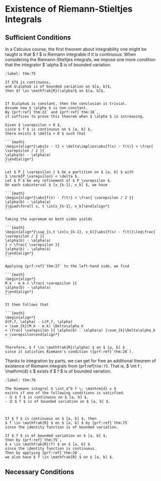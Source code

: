 # Existence of Riemann-Stieltjes Integrals
## Sufficient Conditions

In a Calculus course,
the first theorem about integrability one might be taught is
that $ f $ is Riemann integrable if it is continuous.
When considering the Riemann-Stieltjes integrals,
we impose one more condition that the integrator
$ \alpha $ is of bounded variation.


````{prf:theorem}
:label: thm:75

If $f$ is continuous,
and $\alpha$ is of bounded variation on $[a, b]$,
then $f \in \mathfrak{R}(\alpha)$ on $[a, b]$.

````

````{prf:proof}

If $\alpha$ is constant, then the conclusion is trivial.
Assume now $ \alpha $ is non-constant.
By {prf:ref}`thm:22` and {prf:ref}`thm:18`,
it suffices to prove this theorem when $ \alpha $ is increasing.

Given $ \varepsilon > 0 $,
since $ f $ is continuous on $ [a, b] $,
there exists $ \delta > 0 $ such that

```{math}
\begin{align*}\abs{s - t} < \delta\implies\abs{f(s) - f(t)} < \frac{ \varepsilon / 2 }{
\alpha(b) - \alpha(a)
}\end{align*}
```

Let $ P_{ \varepsilon } $ be a partition on $ [a, b] $ with
$ \norm{P_\varepsilon} < \delta $.
Let $ P $ be any refinement of $ P_\varepsilon $.
On each subinterval $ [x_{k-1}, x_k] $, we have

```{math}
\begin{align*}\abs{f(s) - f(t)} < \frac{ \varepsilon / 2 }{
\alpha(b) - \alpha(a)
}\quad\forall s, t \in[x_{k-1}, x_k]\end{align*}
```

Taking the supremum on both sides yields

```{math}
\begin{align*}\sup_{s,t \in[x_{k-1}, x_k]}\abs{f(s) - f(t)}\leq\frac{ \varepsilon / 2 }{
\alpha(b) - \alpha(a)
} < \frac{ \varepsilon }{
\alpha(b) - \alpha(a)
}\end{align*}
```

Applying {prf:ref}`thm:27` to the left-hand side, we find

```{math}
\begin{align*}
M_k - m_k < \frac{ \varepsilon }{
\alpha(b) - \alpha(a)
}\end{align*}
```

It then follows that

```{math}
\begin{align*}
U(P,f, \alpha) - L(P,f, \alpha)
= \sum_{k}(M_k - m_k) \Delta\alpha_k
< \frac{ \varepsilon }{ \alpha(b) - \alpha(a) }\sum_{k}\Delta\alpha_k
= \varepsilon\end{align*}
```

Therefore, $ f \in \mathfrak{R}(\alpha) $ on $ [a, b] $
since it satisfies Riemann's condition ({prf:ref}`thm:28`).

````

Thanks to integration by parts,
we can get for free
an additional theorem of existence
of Riemann integrals from {prf:ref}`thm:75`.
That is, $ \int f \; \mathrm{d} x $ exists
if $ f $ is of bounded variation.


````{prf:theorem}
:label: thm:76

The Riemann integral $ \int_a^b f \; \mathrm{d} x $
exists if one of the following conditions is satisfied.
- ➀ $ f $ is continuous on $ [a, b] $.
- ➁ $ f $ is of bounded variation on $ [a, b] $.


````

````{prf:proof}

If $ f $ is continuous on $ [a, b] $, then
$ f \in \mathfrak{R} $ on $ [a, b] $ by {prf:ref}`thm:75`
since the identity function is of bounded variation.

If $ f $ is of bounded variation on $ [a, b] $,
then by {prf:ref}`thm:75`,
$ x \in \mathfrak{R}(f) $ on $ [a, b] $
since the identity function is continuous.
Then by applying {prf:ref}`thm:20`,
we also have $ f \in \mathfrak{R} $ on $ [a, b] $.

````
## Necessary Conditions

